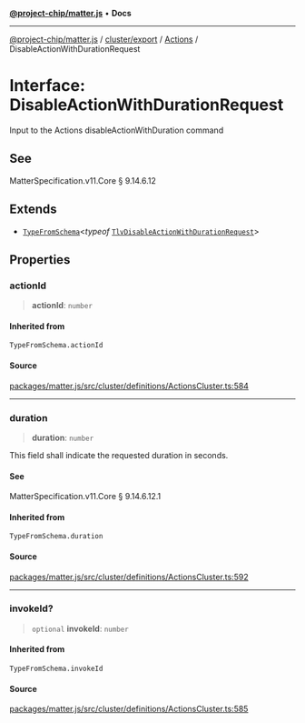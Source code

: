 [**@project-chip/matter.js**](../../../../../README.md) • **Docs**

***

[@project-chip/matter.js](../../../../../modules.md) / [cluster/export](../../../README.md) / [Actions](../README.md) / DisableActionWithDurationRequest

# Interface: DisableActionWithDurationRequest

Input to the Actions disableActionWithDuration command

## See

MatterSpecification.v11.Core § 9.14.6.12

## Extends

- [`TypeFromSchema`](../../../../../tlv/export/README.md#typefromschemas)\<*typeof* [`TlvDisableActionWithDurationRequest`](../README.md#tlvdisableactionwithdurationrequest)\>

## Properties

### actionId

> **actionId**: `number`

#### Inherited from

`TypeFromSchema.actionId`

#### Source

[packages/matter.js/src/cluster/definitions/ActionsCluster.ts:584](https://github.com/project-chip/matter.js/blob/7a8cbb56b87d4ccf34bec5a9a95ab40a1711324f/packages/matter.js/src/cluster/definitions/ActionsCluster.ts#L584)

***

### duration

> **duration**: `number`

This field shall indicate the requested duration in seconds.

#### See

MatterSpecification.v11.Core § 9.14.6.12.1

#### Inherited from

`TypeFromSchema.duration`

#### Source

[packages/matter.js/src/cluster/definitions/ActionsCluster.ts:592](https://github.com/project-chip/matter.js/blob/7a8cbb56b87d4ccf34bec5a9a95ab40a1711324f/packages/matter.js/src/cluster/definitions/ActionsCluster.ts#L592)

***

### invokeId?

> `optional` **invokeId**: `number`

#### Inherited from

`TypeFromSchema.invokeId`

#### Source

[packages/matter.js/src/cluster/definitions/ActionsCluster.ts:585](https://github.com/project-chip/matter.js/blob/7a8cbb56b87d4ccf34bec5a9a95ab40a1711324f/packages/matter.js/src/cluster/definitions/ActionsCluster.ts#L585)
